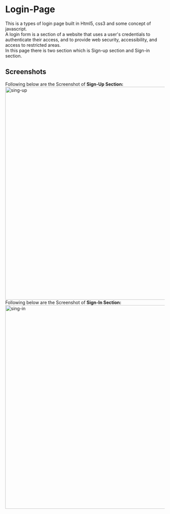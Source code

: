 # Login-Page
This is a types of login page built in Html5, css3 and some concept of javascript.<br>
A login form is a section of a website that uses a user's credentials to <br>
authenticate their access, and to provide web security, accessibility, and access to restricted areas.<br>
In this page there is two section which is Sign-up section and Sign-in section.



 ## Screenshots
 Following below are the Screenshot of <strong>Sign-Up Section:</strong><br>
<img width="670" alt="sing-up" src="https://github.com/Faisal-khann/Login-Page/assets/119971851/43359fe1-63fd-4e46-ad70-0859f92af476">
<br>
Following below are the Screenshot of <strong>Sign-In Section:</strong><br>
<img width="641" alt="sing-in" src="https://github.com/Faisal-khann/Login-Page/assets/119971851/73bbf960-637d-4910-90fd-4e3ad15d5c35">







